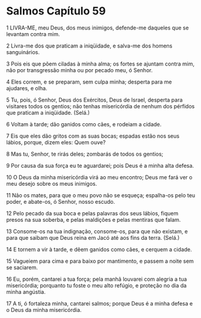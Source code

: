# Salmos Capítulo 59

1	LIVRA-ME, meu Deus, dos meus inimigos, defende-me daqueles que se levantam contra mim.

2	Livra-me dos que praticam a iniqüidade, e salva-me dos homens sanguinários.

3	Pois eis que põem ciladas à minha alma; os fortes se ajuntam contra mim, não por transgressão minha ou por pecado meu, ó Senhor.

4	Eles correm, e se preparam, sem culpa minha; desperta para me ajudares, e olha.

5	Tu, pois, ó Senhor, Deus dos Exércitos, Deus de Israel, desperta para visitares todos os gentios; não tenhas misericórdia de nenhum dos pérfidos que praticam a iniqüidade. (Selá.)

6	Voltam à tarde; dão ganidos como cães, e rodeiam a cidade.

7	Eis que eles dão gritos com as suas bocas; espadas estão nos seus lábios, porque, dizem eles: Quem ouve?

8	Mas tu, Senhor, te rirás deles; zombarás de todos os gentios;

9	Por causa da sua força eu te aguardarei; pois Deus é a minha alta defesa.

10	O Deus da minha misericórdia virá ao meu encontro; Deus me fará ver o meu desejo sobre os meus inimigos.

11	Não os mates, para que o meu povo não se esqueça; espalha-os pelo teu poder, e abate-os, ó Senhor, nosso escudo.

12	Pelo pecado da sua boca e pelas palavras dos seus lábios, fiquem presos na sua soberba, e pelas maldições e pelas mentiras que falam.

13	Consome-os na tua indignação, consome-os, para que não existam, e para que saibam que Deus reina em Jacó até aos fins da terra. (Selá.)

14	E tornem a vir à tarde, e dêem ganidos como cães, e cerquem a cidade.

15	Vagueiem para cima e para baixo por mantimento, e passem a noite sem se saciarem.

16	Eu, porém, cantarei a tua força; pela manhã louvarei com alegria a tua misericórdia; porquanto tu foste o meu alto refúgio, e proteção no dia da minha angústia.

17	A ti, ó fortaleza minha, cantarei salmos; porque Deus é a minha defesa e o Deus da minha misericórdia.

